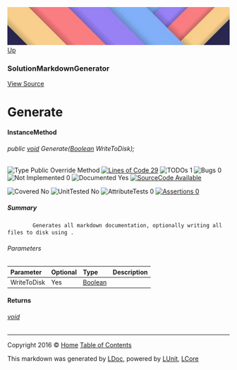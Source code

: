![](../Content/LDoc-banner-small.png "")
[Up](SolutionMarkdownGenerator.md)

### SolutionMarkdownGenerator
[View Source](../Markdown/SolutionMarkdownGenerator.cs)

# Generate

#### InstanceMethod

###### public [void](https://msdn.microsoft.com/en-us/library/system.void.aspx) Generate([Boolean](https://msdn.microsoft.com/en-us/library/system.boolean.aspx) WriteToDisk);

![Type Public  Override Method](http://b.repl.ca/v1/Type-Public%20%20Override%20Method-blue.png "") [![Lines of Code 29](http://b.repl.ca/v1/Lines%20of%20Code-29-blue.png "")](../Markdown/SolutionMarkdownGenerator.cs#L905) ![TODOs 1](http://b.repl.ca/v1/TODOs-1-yellow.png "") ![Bugs 0](http://b.repl.ca/v1/Bugs-0-green.png "") ![Not Implemented 0](http://b.repl.ca/v1/Not%20Implemented-0-green.png "") ![Documented Yes](http://b.repl.ca/v1/Documented-Yes-brightgreen.png "") [![SourceCode Available](http://b.repl.ca/v1/SourceCode-Available-brightgreen.png "")](../Markdown/SolutionMarkdownGenerator.cs#L905)

![Covered No](http://b.repl.ca/v1/Covered-No-red.png "") ![UnitTested No](http://b.repl.ca/v1/UnitTested-No-lightgrey.png "") ![AttributeTests 0](http://b.repl.ca/v1/AttributeTests-0-lightgrey.png "") [![Assertions 0](http://b.repl.ca/v1/Assertions-0-lightgrey.png "")](../Markdown/SolutionMarkdownGenerator.cs)

##### Summary

            Generates all markdown documentation, optionally writing all files to disk using . 
            

###### Parameters

Parameter | Optional | Type | Description
:---  | :---  | :---  | :--- 
WriteToDisk | Yes | [Boolean](https://msdn.microsoft.com/en-us/library/system.boolean.aspx) | 


#### Returns

###### [void](https://msdn.microsoft.com/en-us/library/system.void.aspx)



---

Copyright 2016 &copy; [Home](../../README.md) [Table of Contents](../../TableOfContents.md)

This markdown was generated by [LDoc](https://github.com/CodeSingularity/LDoc), powered by [LUnit](https://github.com/CodeSingularity/LUnit), [LCore](https://github.com/CodeSingularity/LCore)
